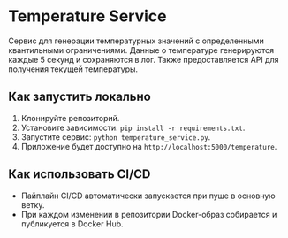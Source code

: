 # Temperature Service

Сервис для генерации температурных значений с определенными квантильными ограничениями. Данные о температуре генерируются каждые 5 секунд и сохраняются в лог. Также предоставляется API для получения текущей температуры.

## Как запустить локально

1. Клонируйте репозиторий.
2. Установите зависимости: `pip install -r requirements.txt`.
3. Запустите сервис: `python temperature_service.py`.
4. Приложение будет доступно на `http://localhost:5000/temperature`.

## Как использовать CI/CD

- Пайплайн CI/CD автоматически запускается при пуше в основную ветку.
- При каждом изменении в репозитории Docker-образ собирается и публикуется в Docker Hub.